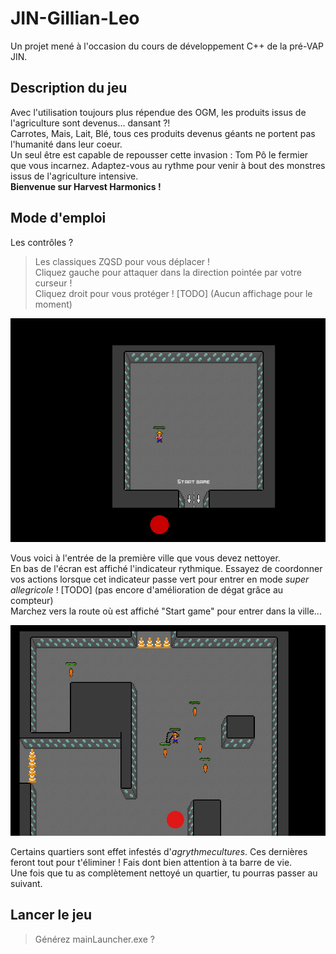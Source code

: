 # JIN-Gillian-Leo
Un projet mené à l'occasion du cours de développement C++ de la pré-VAP JIN.

## Description du jeu

Avec l'utilisation toujours plus répendue des OGM, les produits issus de l'agriculture sont devenus... dansant ?!  
Carrotes, Mais, Lait, Blé, tous ces produits devenus géants ne portent pas l'humanité dans leur coeur.  
Un seul être est capable de repousser cette invasion : Tom Pô le fermier que vous incarnez. Adaptez-vous au rythme pour venir à bout des monstres issus de l'agriculture intensive.  
**Bienvenue sur Harvest Harmonics !**  

## Mode d'emploi

Les contrôles ?

>Les classiques ZQSD pour vous déplacer !  
>Cliquez gauche pour attaquer dans la direction pointée par votre curseur !  
>Cliquez droit pour vous protéger ! [TODO] (Aucun affichage pour le moment)  

![Lobby](/doc/screenShotLobby.png)

Vous voici à l'entrée de la première ville que vous devez nettoyer.  
En bas de l'écran est affiché l'indicateur rythmique. Essayez de coordonner vos actions lorsque cet indicateur passe vert pour entrer en mode *super allegricole* ! [TODO] (pas encore d'amélioration de dégat grâce au compteur)  
Marchez vers la route où est affiché "Start game" pour entrer dans la ville...  

![Enemies](/doc/screenShotRoom.png)

Certains quartiers sont effet infestés d'*agrythmecultures*. Ces dernières feront tout pour t'éliminer ! Fais dont bien attention à ta barre de vie.  
Une fois que tu as complètement nettoyé un quartier, tu pourras passer au suivant.    

## Lancer le jeu

> Générez mainLauncher.exe ?